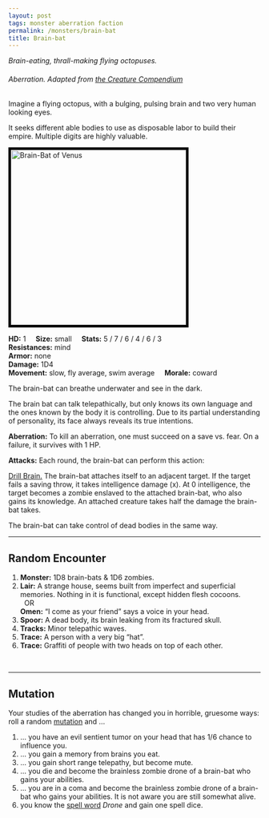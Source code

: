 ```yaml
---
layout: post
tags: monster aberration faction
permalink: /monsters/brain-bat
title: Brain-bat
---
```


*Brain-eating, thrall-making flying octopuses.*

###### Aberration. Adapted from [the Creature Compendium](https://www.drivethrurpg.com/product/147588/CC1-Creature-Compendium)

Imagine a flying octopus, with a bulging, pulsing brain and two very human looking eyes.

It seeks different able bodies to use as disposable labor to build their empire. Multiple digits are highly valuable. <br>

<img src="https://images-wixmp-ed30a86b8c4ca887773594c2.wixmp.com/f/df4211bd-4384-4157-9adf-b0e0d5014178/d3f8x2p-92bd8a04-5a63-4704-bb71-0a3f97bef9f6.jpg?token=eyJ0eXAiOiJKV1QiLCJhbGciOiJIUzI1NiJ9.eyJzdWIiOiJ1cm46YXBwOiIsImlzcyI6InVybjphcHA6Iiwib2JqIjpbW3sicGF0aCI6IlwvZlwvZGY0MjExYmQtNDM4NC00MTU3LTlhZGYtYjBlMGQ1MDE0MTc4XC9kM2Y4eDJwLTkyYmQ4YTA0LTVhNjMtNDcwNC1iYjcxLTBhM2Y5N2JlZjlmNi5qcGcifV1dLCJhdWQiOlsidXJuOnNlcnZpY2U6ZmlsZS5kb3dubG9hZCJdfQ.J30EMj_PG5CUGFciHxu-jfrEaX0dWEZfbbquFRaj_NY" alt="Brain-Bat of Venus"  height="350px" style="border:5px solid black">

**HD:** 1  &nbsp; &nbsp;  **Size:** small &nbsp; &nbsp; **Stats:** 5 / 7 / 6 / 4 / 6 / 3 <br>
**Resistances:** mind <br>
**Armor:** none <br>
**Damage:** 1D4 <br>
**Movement:** slow, fly average, swim average &nbsp; &nbsp; **Morale:** coward <br>

The brain-bat can breathe underwater and see in the dark.

The brain bat can talk telepathically, but only knows its own language and the ones known by the body it is controlling. Due to its partial understanding of personality, its face always reveals its true intentions.

**Aberration:** To kill an aberration, one must succeed on a save vs. fear. On a failure, it survives with 1 HP.

**Attacks:** Each round, the brain-bat can perform this action:

<ins>Drill Brain.</ins> The brain-bat attaches itself to an adjacent target. If the target fails a saving throw, it takes intelligence damage (x). At 0 intelligence, the target becomes a zombie enslaved to the attached brain-bat, who also gains its knowledge. An attached creature takes half the damage the brain-bat takes.

The brain-bat can take control of dead bodies in the same way.
<br>

---

## Random Encounter

1. **Monster:** 1D8 brain-bats & 1D6 zombies.
1. **Lair:** A strange house, seems built from imperfect and superficial memories. Nothing in it is functional, except hidden flesh cocoons. <br>	&nbsp; OR <br>	**Omen:** “I come as your friend” says a voice in your head.
1. **Spoor:** A dead body, its brain leaking from its fractured skull.
1. **Tracks:** Minor telepathic waves.
1. **Trace:** A person with a very big “hat”.
1. **Trace:** Graffiti of people with two heads on top of each other.

<br>

---

## Mutation

Your studies of the aberration has changed you in horrible, gruesome ways: roll a random [mutation](https://coinsandscrolls.blogspot.com/2018/01/osr-1d500-biological-mutations.html) and ...

1. ... you have an evil sentient tumor on your head that has 1/6 chance to influence you.
1. ... you gain a memory from brains you eat. 
1. ... you gain short range telepathy, but become mute.
1. ... you die and become the brainless zombie drone of a brain-bat who gains your abilities.
1. ... you are in a coma and become the brainless zombie drone of a brain-bat who gains your abilities. It is not aware you are still somewhat alive.
1. you know the [spell word](https://saltygoo.github.io/class/magic-user#spell-words) *Drone* and gain one spell dice.

